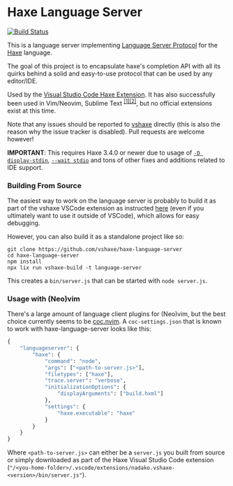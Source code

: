 # Haxe Language Server

[![Build Status](https://travis-ci.org/vshaxe/haxe-language-server.svg?branch=master)](https://travis-ci.org/vshaxe/haxe-language-server)

This is a language server implementing [Language Server Protocol](https://github.com/Microsoft/language-server-protocol) for the [Haxe](http://haxe.org/) language.

The goal of this project is to encapsulate haxe's completion API with all its quirks behind a solid and easy-to-use protocol that can be used by any editor/IDE.

Used by the [Visual Studio Code Haxe Extension](https://github.com/vshaxe/vshaxe). It has also successfully been used in Vim/Neovim, Sublime Text <sup>[[1]](https://github.com/vshaxe/vshaxe/issues/171)</sup><sup>[[2]](https://github.com/vshaxe/vshaxe/issues/328)</sup>, but no official extensions exist at this time.

Note that any issues should be reported to [vshaxe](https://github.com/vshaxe/vshaxe) directly (this is also the reason why the issue tracker is disabled). Pull requests are welcome however!

**IMPORTANT**: This requires Haxe 3.4.0 or newer due to usage of [`-D display-stdin`](https://github.com/HaxeFoundation/haxe/pull/5120),
[`--wait stdio`](https://github.com/HaxeFoundation/haxe/pull/5188) and tons of other fixes and additions related to IDE support.

### Building From Source

The easiest way to work on the language server is probably to build it as part of the vshaxe VSCode extension as instructed [here](https://github.com/vshaxe/vshaxe/wiki/Installation#from-source) (even if you ultimately want to use it outside of VSCode), which allows for easy debugging.

However, you can also build it as a standalone project like so:

```
git clone https://github.com/vshaxe/haxe-language-server
cd haxe-language-server
npm install
npx lix run vshaxe-build -t language-server
```

This creates a `bin/server.js` that can be started with `node server.js`.

### Usage with (Neo)vim

There's a large amount of language client plugins for (Neo)vim, but the best choice currently seems to be [coc.nvim](https://github.com/neoclide/coc.nvim). A `coc-settings.json` that is known to work with haxe-language-server looks like this:

```haxe
{
    "languageserver": {
        "haxe": {
            "command": "node",
            "args": ["<path-to-server.js>"],
            "filetypes": ["haxe"],
            "trace.server": "verbose",
            "initializationOptions": {
                "displayArguments": ["build.hxml"]
            },
            "settings": {
                "haxe.executable": "haxe"
            }
        }
    }
}
```

Where `<path-to-server.js>` can either be a `server.js` you built from source or simply downloaded as part of the Haxe Visual Studio Code extension (`"/<you-home-folder>/.vscode/extensions/nadako.vshaxe-<version>/bin/server.js"`).
